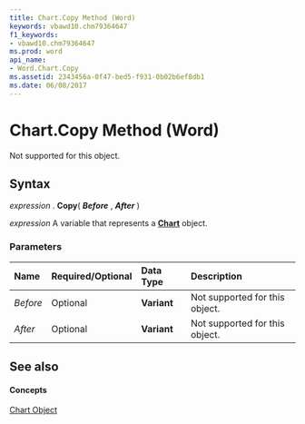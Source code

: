 ```yaml
---
title: Chart.Copy Method (Word)
keywords: vbawd10.chm79364647
f1_keywords:
- vbawd10.chm79364647
ms.prod: word
api_name:
- Word.Chart.Copy
ms.assetid: 2343456a-0f47-bed5-f931-0b02b6ef8db1
ms.date: 06/08/2017
---
```



# Chart.Copy Method (Word)

Not supported for this object.


## Syntax

 _expression_ . **Copy**( **_Before_** , **_After_** )

 _expression_ A variable that represents a **[Chart](Word.Chart.md)** object.


### Parameters



|**Name**|**Required/Optional**|**Data Type**|**Description**|
|:-----|:-----|:-----|:-----|
| _Before_|Optional| **Variant**|Not supported for this object.|
| _After_|Optional| **Variant**|Not supported for this object.|

## See also


#### Concepts


[Chart Object](Word.Chart.md)


